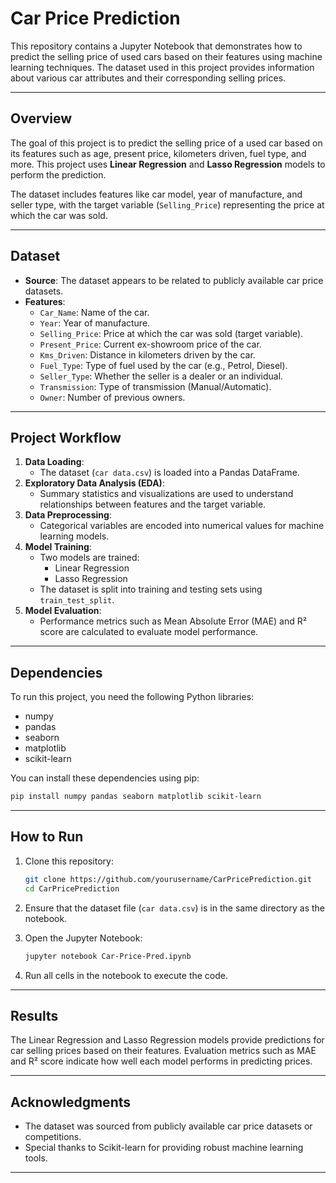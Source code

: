 # **Car Price Prediction**

This repository contains a Jupyter Notebook that demonstrates how to predict the selling price of used cars based on their features using machine learning techniques. The dataset used in this project provides information about various car attributes and their corresponding selling prices.

---

## **Overview**

The goal of this project is to predict the selling price of a used car based on its features such as age, present price, kilometers driven, fuel type, and more. This project uses **Linear Regression** and **Lasso Regression** models to perform the prediction. 

The dataset includes features like car model, year of manufacture, and seller type, with the target variable (`Selling_Price`) representing the price at which the car was sold.

---

## **Dataset**

- **Source**: The dataset appears to be related to publicly available car price datasets.
- **Features**:
  - `Car_Name`: Name of the car.
  - `Year`: Year of manufacture.
  - `Selling_Price`: Price at which the car was sold (target variable).
  - `Present_Price`: Current ex-showroom price of the car.
  - `Kms_Driven`: Distance in kilometers driven by the car.
  - `Fuel_Type`: Type of fuel used by the car (e.g., Petrol, Diesel).
  - `Seller_Type`: Whether the seller is a dealer or an individual.
  - `Transmission`: Type of transmission (Manual/Automatic).
  - `Owner`: Number of previous owners.

---

## **Project Workflow**

1. **Data Loading**:
   - The dataset (`car data.csv`) is loaded into a Pandas DataFrame.
2. **Exploratory Data Analysis (EDA)**:
   - Summary statistics and visualizations are used to understand relationships between features and the target variable.
3. **Data Preprocessing**:
   - Categorical variables are encoded into numerical values for machine learning models.
4. **Model Training**:
   - Two models are trained:
     - Linear Regression
     - Lasso Regression
   - The dataset is split into training and testing sets using `train_test_split`.
5. **Model Evaluation**:
   - Performance metrics such as Mean Absolute Error (MAE) and R² score are calculated to evaluate model performance.

---

## **Dependencies**

To run this project, you need the following Python libraries:

- numpy
- pandas
- seaborn
- matplotlib
- scikit-learn

You can install these dependencies using pip:

```bash
pip install numpy pandas seaborn matplotlib scikit-learn
```

---

## **How to Run**

1. Clone this repository:
   ```bash
   git clone https://github.com/yourusername/CarPricePrediction.git
   cd CarPricePrediction
   ```

2. Ensure that the dataset file (`car data.csv`) is in the same directory as the notebook.

3. Open the Jupyter Notebook:
   ```bash
   jupyter notebook Car-Price-Pred.ipynb
   ```

4. Run all cells in the notebook to execute the code.

---

## **Results**

The Linear Regression and Lasso Regression models provide predictions for car selling prices based on their features. Evaluation metrics such as MAE and R² score indicate how well each model performs in predicting prices.

---

## **Acknowledgments**

- The dataset was sourced from publicly available car price datasets or competitions.
- Special thanks to Scikit-learn for providing robust machine learning tools.

---
